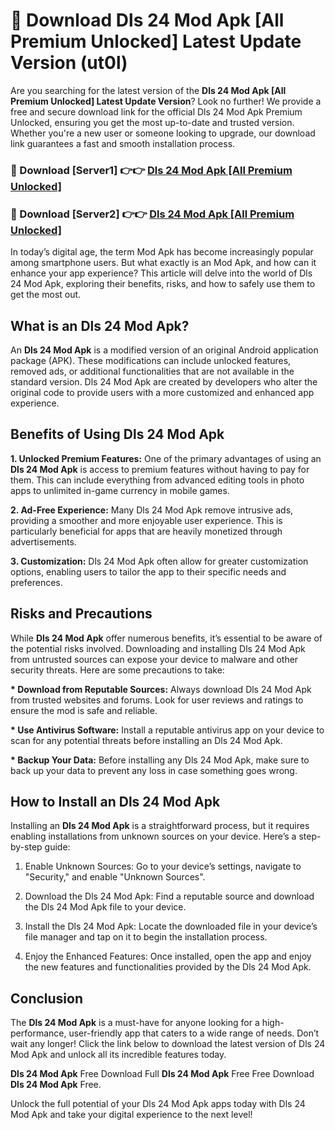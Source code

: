 # 🤖 Download Dls 24 Mod Apk [All Premium Unlocked] Latest Update Version (ut0l)

Are you searching for the latest version of the <strong>Dls 24 Mod Apk [All Premium Unlocked] Latest Update Version</strong>? Look no further! We provide a free and secure download link for the official Dls 24 Mod Apk Premium Unlocked, ensuring you get the most up-to-date and trusted version. Whether you're a new user or someone looking to upgrade, our download link guarantees a fast and smooth installation process.


<h3>📌 Download [Server1] 👉👉 <a href="https://hapymods.com?title=Dls+24+Mod+Apk&ref=3B1">Dls 24 Mod Apk [All Premium Unlocked]</a></h3>

<h3>📌 Download [Server2] 👉👉 <a href="https://hapymods.com?title=Dls+24+Mod+Apk&ref=3B1">Dls 24 Mod Apk [All Premium Unlocked]</a></h3>


In today’s digital age, the term Mod Apk has become increasingly popular among smartphone users. But what exactly is an Mod Apk, and how can it enhance your app experience? This article will delve into the world of Dls 24 Mod Apk, exploring their benefits, risks, and how to safely use them to get the most out.


<h2>What is an Dls 24 Mod Apk?</h2>

An <strong>Dls 24 Mod Apk</strong> is a modified version of an original Android application package (APK). These modifications can include unlocked features, removed ads, or additional functionalities that are not available in the standard version. Dls 24 Mod Apk are created by developers who alter the original code to provide users with a more customized and enhanced app experience.


<h2>Benefits of Using Dls 24 Mod Apk</h2>

<strong> 1. Unlocked Premium Features:</strong> One of the primary advantages of using an <strong>Dls 24 Mod Apk</strong> is access to premium features without having to pay for them. This can include everything from advanced editing tools in photo apps to unlimited in-game currency in mobile games.

<strong> 2. Ad-Free Experience:</strong> Many Dls 24 Mod Apk remove intrusive ads, providing a smoother and more enjoyable user experience. This is particularly beneficial for apps that are heavily monetized through advertisements.

<strong> 3. Customization:</strong> Dls 24 Mod Apk often allow for greater customization options, enabling users to tailor the app to their specific needs and preferences.


<h2>Risks and Precautions</h2>

While <strong>Dls 24 Mod Apk</strong> offer numerous benefits, it’s essential to be aware of the potential risks involved. Downloading and installing Dls 24 Mod Apk from untrusted sources can expose your device to malware and other security threats. Here are some precautions to take:

<strong> * Download from Reputable Sources:</strong> Always download Dls 24 Mod Apk from trusted websites and forums. Look for user reviews and ratings to ensure the mod is safe and reliable.

<strong> * Use Antivirus Software:</strong> Install a reputable antivirus app on your device to scan for any potential threats before installing an Dls 24 Mod Apk.

<strong> * Backup Your Data:</strong> Before installing any Dls 24 Mod Apk, make sure to back up your data to prevent any loss in case something goes wrong.


<h2>How to Install an Dls 24 Mod Apk</h2>

Installing an <strong>Dls 24 Mod Apk</strong> is a straightforward process, but it requires enabling installations from unknown sources on your device. Here’s a step-by-step guide:

 1. Enable Unknown Sources: Go to your device’s settings, navigate to "Security," and enable "Unknown Sources".

 2. Download the Dls 24 Mod Apk: Find a reputable source and download the Dls 24 Mod Apk file to your device.

 3. Install the Dls 24 Mod Apk: Locate the downloaded file in your device’s file manager and tap on it to begin the installation process.

 4. Enjoy the Enhanced Features: Once installed, open the app and enjoy the new features and functionalities provided by the Dls 24 Mod Apk.


<h2><strong>Conclusion</strong></h2>

The <strong>Dls 24 Mod Apk</strong> is a must-have for anyone looking for a high-performance, user-friendly app that caters to a wide range of needs. Don’t wait any longer! Click the link below to download the latest version of Dls 24 Mod Apk and unlock all its incredible features today.

<strong>Dls 24 Mod Apk</strong> Free Download Full <strong>Dls 24 Mod Apk</strong> Free Free Download <strong>Dls 24 Mod Apk</strong> Free.

Unlock the full potential of your Dls 24 Mod Apk apps today with Dls 24 Mod Apk and take your digital experience to the next level!